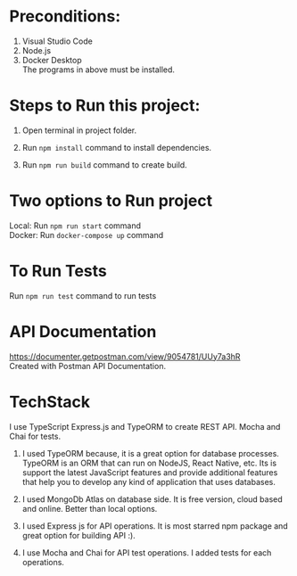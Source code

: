 # Preconditions:

1. Visual Studio Code
2. Node.js
3. Docker Desktop<br />
The programs in above must be installed.

# Steps to Run this project:

1. Open terminal in project folder.

2. Run `npm install` command to install dependencies.<br />

3. Run `npm run build` command to create build.<br />

# Two options to Run project 

Local: Run `npm run start` command<br />
Docker: Run `docker-compose up` command

# To Run Tests
Run `npm run test` command to run tests

# API Documentation 
https://documenter.getpostman.com/view/9054781/UUy7a3hR
</br>Created with Postman API Documentation.

# TechStack
I use TypeScript Express.js and TypeORM to create REST API. Mocha and Chai for tests.

1. I used TypeORM because, it is a great option for database processes. TypeORM is an ORM that can run on NodeJS, React Native, etc. Its is support the latest JavaScript features and provide additional features that help you to develop any kind of application that uses databases.

2. I used MongoDb Atlas on database side. It is free version, cloud based and online. Better than local options.

3. I used Express js for API operations. It is most starred npm package and great option for building API :).

4. I use Mocha and Chai for API test operations. I added tests for each operations.

